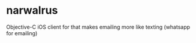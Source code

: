 narwalrus
=========
Objective-C iOS client for that makes emailing more like texting (whatsapp for emailing)
